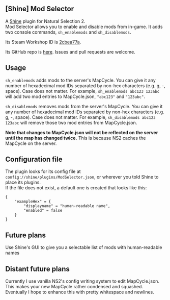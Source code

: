 ## [Shine] Mod Selector
A [Shine](https://github.com/Person8880/Shine) plugin for Natural Selection 2.  
Mod Selector allows you to enable and disable mods from in-game. It adds two console commands, `sh_enablemods` and `sh_disablemods`.  

Its Steam Workshop ID is [2cbea77a](https://steamcommunity.com/sharedfiles/filedetails/?id=750692218).  

Its GitHub repo is [here](https://github.com/keatsandyeats/Shine-ModSelector). Issues and pull requests are welcome.  

## Usage
`sh_enablemods` adds mods to the server's MapCycle. You can give it any number of hexadecimal mod IDs separated by non-hex characters (e.g. g, -, space). Case does not matter.
For example, `sh_enablemods abc123 123abc` will add two mod entries to MapCycle.json, `"abc123"` and `"123abc"`. 

`sh_disablemods` removes mods from the server's MapCycle. You can give it any number of hexadecimal mod IDs separated by non-hex characters (e.g. g, -, space). Case does not matter.
For example, `sh_disablemods abc123 123abc` will remove those two mod entries from MapCycle.json.  

**Note that changes to MapCycle.json will not be reflected on the server until the map has changed twice.** This is because NS2 caches the MapCycle on the server.  


## Configuration file
The plugin looks for its config file at `config://shine/plugins/ModSelector.json`, or wherever you told Shine to place its plugins.  
If the file does not exist, a default one is created that looks like this:  
````    
{
    "exampleHex" = {
		"displayname" = "human-readable name",
		"enabled" = false
	}
}  
````

## Future plans  
Use Shine's GUI to give you a selectable list of mods with human-readable names 

## Distant future plans
Currently I use vanilla NS2's config writing system to edit MapCycle.json. This makes your new MapCycle rather condensed and squashed. Eventually I hope to enhance this with pretty whitespace and newlines.